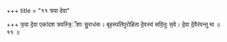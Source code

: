 +++
title = "११ त्रया देवा"

+++
त्र॒या दे॒वा एका॑दश त्रयस्त्रि॒ँशाः सु॒राध॑सः। बृह॒स्पति॑पुरोहिता दे॒वस्य॑ सवि॒तुः स॒वे। दे॒वा दे॒वैर॑वन्तु मा ॥११ ॥